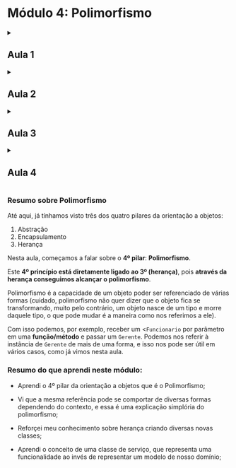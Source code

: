 # Módulo 4: Polimorfismo

<!-- Documentação AULA 1 -->

<details>
  <summary>
    <h2> Aula 1</h2>
  </summary>

  <h3> Bonificação de funcionários </h3>

Anteriormente aprendemos que é possível importar vários namespaces e classes de um _namespace_. Porém, note que, em <code>banco.php</code>, estamos fazendo várias importações diferentes de um mesmo _namespace_, como <code>ContaPoupanca</code> e <code>ContaCorrente</code> ou <code>CPF</code> e <code>Endereco</code>.

```php

use Alura\Banco\Modelo\Conta\Conta;
use Alura\Banco\Modelo\Conta\ContaPoupanca;
use Alura\Banco\Modelo\Conta\Titular;
use Alura\Banco\Modelo\CPF;
use Alura\Banco\Modelo\Endereco;

```

Quando temos várias classes de um mesmo _namespace_, o PHP nos permite agrupá-las usando chaves. O PhpStorm inclusive é capaz de fazer esse agrupamento automaticamente utilizando "Alt + Enter > Groud use statements by selected prefix".

```php

use Alura\Banco\Modelo\Conta\{Conta, ContaPoupanca, Titular};
use Alura\Banco\Modelo\CPF;
use Alura\Banco\Modelo\Endereco;

```

Repetiremos esse processo para <code>Endereco</code> e <code>CPF</code>, dessa vez fazendo o agrupamento manualmente.

```php

use Alura\Banco\Modelo\Conta\{Conta, ContaPoupanca, Titular};
use Alura\Banco\Modelo\{CPF, Endereco};

```

Quando temos muitas classes sendo importadas, pode ser mais interessante colocá-las em linhas separadas, facilitando a sua visualização. Já com duas ou três, como é o nosso caso, o agrupamento também parece adequado.

Prosseguindo com o treinamento, surgiu uma demanda de controlarmos as bonificações de cada funcionário. Ou seja, os funcionários recebem uma bonificação anual que é gerada a partir de um relatório, e o sistema apresenta para a empresa a soma de todas essas bonificações.

Começaremos implementando em <code>Funcionario</code> um novo método <code>calculaBonificacao()</code> que, pelo menos por enquanto, devolverá <code>10%</code> do <code>$salario</code>, atributo que também criaremos nessa classe.

```php

class Funcionario extends Pessoa
{
    private $cargo;
    private $salario;

    //... código omitido ...//

    public function calculaBonificacao(): float
    {
        return $this->salario * 0.1;

    }
}

```

Inicializaremos o novo atributo no construtor e criaremos um método <code>recuperaSalario()</code> que simplesmente nos retornará o valor desse atributo.

```php

class Funcionario extends Pessoa
{
    private $cargo;
    private $salario;

    public function __construct(string $nome, CPF $cpf, string $cargo, float $salario)
    {
        parent::__construct($nome, $cpf);
        $this->cargo = $cargo;
        $this->salario = $salario;
    }

    //... código omitido ...//

    public function recuperaSalario(): float
    {
        return $this->salario;
    }

    public function calculaBonificacao(): float
    {
        return $this->salario * 0.1;

    }
}

```

Agora que temos o salário e a bonificação de um funcionário, vamos implementar o sistema que faz o seu controle. Essa não será uma classe de modelo, mas sim uma classe de serviço, que executa uma funcionalidade. Portanto, criaremos a classe <code>ControladorDeBonificacoes</code> no _namespace_ "Alura\Banco\Service" ("serviço" em inglês"), e ela deverá ser armazenada em um novo diretório "Service".

```php

<?php

namespace Alura\Banco\Service;

use Alura\Banco\Modelo\Funcionario;

class ControladorDeBonificacoes
{

}

```

Essa classe conseguirá controlar as bonificações de vários funcionários. Começaremos criando um método <code>adicionaBonificacao()</code> que receberá um <code>Funcionario</code> e, a partir dele, executará o método <code>calculaBonificacao()</code> e salvará o seu valor em uma propriedade <code>$totalBonificacoes</code> inicializada com <code>0</code>.

```php

class ControladorDeBonificacoes
{
    private $totalBonificacoes = 0;

    public function adicionaBonificacao(Funcionario $funcionario)
    {
        $this->totalBonificacoes += $funcionario->calculaBonificacao();
    }

}

```

Vamos recapitular? Nossa classe <code>Funcionario</code> agora possui uma propriedade <code>$salario</code> que é inicializada no construtor e pode ser acessada por meio do getter <code>recuperaSalario()</code>. Além disso, o <code>Funcionario</code> tem uma bonificação ao final do ano que é calculada a partir do seu salário, e cujo valor foi determinado como <code>10%</code> desse salário.

Agora temos uma funcionalidade que calcula o total que a empresa gasta com bonificações a partir de cada um dos funcionários. Precisaremos, também, de um método <code>recuperaTotal()</code> que retornará o <code>$totalBonificacoes</code>.

```php

class ControladorDeBonificacoes
{
    private $totalBonificacoes = 0;

    public function adicionaBonificacao(Funcionario $funcionario)
    {
        $this->totalBonificacoes += $funcionario->calculaBonificacao();
    }

    public function recuperaTotal(): float
    {
        return $this->totalBonificacoes;
    }

}

```

Para testarmos, criaremos um arquivo <code>bonificacoes.php</code> no qual instanciaremos <code>$umFuncionario</code> com o nome "Vinicius Dias", o CPF "123.456.789-10", o cargo "Desenvolvedor" e o salário "1000". Também criaremos <code>$umaFuncionaria</code> com o nome "Patricia", o CPF "987.654.321-10", o cargo "Gerente" e o salário "3000" Não podemos nos esquecer de importar o autoloader para que nossas classes sejam encontradas.

```php

<?php

require_once 'autoload.php';

use Alura\Banco\Modelo\{CPF, Funcionario};

$umFuncionario = new Funcionario(
    'Vinicius Dias',
    new CPF('123.456.789-10'),
    'Desenvolvedor',
    1000
);

$umaFuncionaria = new Funcionario(
    'Patricia',
    new CPF('987.654.321-10'),
    'Gerente',
    3000
);

```

Em seguida, criaremos uma instância <code>$controlador</code> de <code>ControladorDeBonificacoes</code> que adicionará as bonificações de ambos os funcionários com o método <code>adicionaBonificacao()</code>. Por fim, exibiremos o total de bonificações fazendo um <code>echo</code> de <code>$controlador->recuperaTotal()</code>.

```php

require_once 'autoload.php';


use Alura\Banco\Service\ControladorDeBonificacoes;
use Alura\Banco\Modelo\{CPF, Funcionario};

$umFuncionario = new Funcionario(
    'Vinicius Dias',
    new CPF('123.456.789-10'),
    'Desenvolvedor',
    1000
);

$umaFuncionaria = new Funcionario(
    'Patricia',
    new CPF('987.654.321-10'),
    'Gerente',
    3000
);


$controlador = new ControladorDeBonificacoes();
$controlador->adicionaBonificacaoDe($umFuncionario);
$controlador->adicionaBonificacaoDe($umaFuncionaria);

echo $controlador->recuperaTotal();

```

Ao executarmos, teremos como resultado <code>400</code> - o que é correto, já que Vinicius e Patrícia recebem <code>100</code> e <code>300</code> de bonificação, respectivamente.

No próximo vídeo faremos uma breve recapitulação e discutiremos uma nova funcionalidade.

</details>

<!-- Documentação AULA 2 -->

<details>
  <summary>
    <h2> Aula 2</h2>
  </summary>

  <h3> Bonificações Diferentes</h3>

Vamos recapitular o que fizemos no vídeo anterior. Inicialmente incluímos um <code>$salario</code> na classe <code>Funcionario</code>, além de um _getter_ que recupera esse valor. No futuro, também poderemos implementar uma função que aumenta o salário do funcionário, mas isso é algo com que não nos preocuparemos por enquanto.

Temos também um cálculo de bonificação, a partir do qual criamos nossa primeira **classe de serviço**, que executam alguma ação e não representam um modelo do negócio. Aqui, focaremos no fato de que elas não representam um objeto real, mas algo que existe no sistema que estamos criando.

Na classe <code>ControladorDeBonificacoes</code>, conseguimos adicionar as bonificações de um funcionário e depois recuperar o total que foi adicionado, a última coisa que fizemos no vídeo anterior.

A partir de agora, o banco instaurou uma nova regra determinando que os gerentes passarão a ganhar uma bonificação diferente, representando <code>100%</code> do seu salário. Uma primeira solução para essa implementação seria incluirmos, no método <code>calculaBonificacao()</code>, um operador <code>if</code> que verifica se o <code>$cargo</code> do funcionário é "Gerente". Em caso positivo, a bonificação será <code>$this->salario</code>, e do contrário continuará sendo <code>10%</code>.

```php

public function calculaBonificacao(): float
{

    if ($this->cargo === 'Gerente') {
        return $this->salario;
    }
    return $this->salario * 0.1;
}

```

Feito isso, a execução de <code>bonificacoes.php</code> passará a retornar o valor <code>3100</code>, já que Vinicius recebe <code>100</code> de bonificação (<code>10%</code> de <code>1000</code>) e Patricia recebe <code>3000</code> (<code>100%</code> de <code>3000</code>).

Nosso cálculo está funcionando, mas incorremos em um problema, pois sabemos que não é adequado editarmos código existente a cada nova funcionalidade que é implementada. Além disso, agora surgiu também a necessidade de uma bonificação diferente para o Diretor. Se cada cargo está se comportando de maneira diferente, faz sentido criarmos classes específicas para eles.

No próximo vídeo começaremos a trabalhar nisso.

</details>


<!-- Documentação AULA 3 -->

<details>
  <summary>
    <h2> Aula 3</h2>
  </summary>

  <h3> Implementando Classes Filhas </h3>

No momento temos uma bonificação geral da empresa, uma específica para o Gerente, e precisamos implementar outra para o Diretor. Porém, sabemos que adicionar várias sequências de <code>if</code> no código é um sinal da necessidade de criarmos novas classes/hierarquias. A ideia, portanto, é termos classes específicas para cada um dos cargos da empresa.

Antes disso, criaremos no diretório "Modelo" uma nova pasta "Funcionario" na qual armazenaremos esses cargos de modo a mantê-los organizados. Moveremos o arquivo <code>Funcionario.php</code> para essa pasta, o que tornará necessário modificarmos o seu namespace para <code>Alura\Banco\Modelo\Funcionario</code>. Além disso, também precisaremos importar as classes <code>Pessoa</code> e <code>CPF</code>.

```php

namespace Alura\Banco\Modelo\Funcionario;

use Alura\Banco\Modelo\CPF;
use Alura\Banco\Modelo\Pessoa;

class Funcionario extends Pessoa
{
    private $cargo;
    private $salario;

    public function __construct(string $nome, CPF $cpf, string $cargo, float $salario)
    {
        parent::__construct($nome, $cpf);
        $this->cargo = $cargo;
        $this->salario = $salario;
    }
//...

```

Feito isso, criaremos uma nova classe <code>Gerente</code> que herdará de <code>Funcionario</code> com <code>extends</code> e implementará m método <code>calculabonificacao()</code> que simplesmente retornará a chamada de <code>$this->recuperaSalario()</code>, já que a sua bonificação é um salário completo.

```php

namespace Alura\Banco\Modelo\Funcionario;

class Gerente extends Funcionario
{
    public function calculaBonificacao(): float
    {
        return $this->recuperaSalario();
    }
}

```

Repare que, como não temos acesso direto ao atributo <code>$salario</code>, usamos o __getter__ <code>recuperaSalario()</code> para obter o seu valor. Prosseguiremos para a criação da classe <code>Diretor</code>, que terá as mesmas características da anterior, com a diferença de que sua bonificação será o dobro do salário - ou seja, a multiplicação de <code>this->recuperaSalario()</code> por <code>2</code>.

```php

namespace Alura\Banco\Modelo\Funcionario;

class Diretor extends Funcionario
{
    public function calculaBonificacao(): float
    {
        return $this->recuperaSalario() * 2;
    }
}

```

Com isso o <code>if</code> no cálculo da bonificação do <code>Funcionario</code> deixará de ser necessário, já que a sua bonificação será sempre de <code>10%</code>.

```php

public function calculaBonificacao(): float
{
    return $this->salario * 0.1;
}

```

Tanto <code>Gerente</code> quanto <code>Diretor</code> sobrescrevem o método <code>calculaBonificacao()</code> à sua maneira, resultando em suas bonificações diferenciadas. Aproveitaremos esse momento para começar também a implementação de um sistema interno do banco, no qual o <code>Diretor</code> possui um método <code>podeAutenticar()</code> que recebe uma __string__ <code>$senha</code> e retorna um booleano.

Caso a <code>$senha</code> correta seja informada - nesse caso <code>1234</code> -, retornaremos verdadeiro, autorizando a autenticação. Do contrário, essa autenticação não será feita.

```php

class Diretor extends Funcionario
{
    public function calculaBonificacao(): float
    {
        return $this->recuperaSalario() * 2;
    }

    public function podeAutenticar(string $senha): bool
    {
        return $senha === '1234';
    }
}

```

No futuro trabalharemos mais a fundo nessa ideia de autenticação. No momento temos uma classe base <code>Funcionario</code>, totalmente funcional, que possui a sua bonificação. As classes <code>Gerente</code> e <code>Diretor</code> também possuem essa funcionalidade, mas o cálculo é feito de outra forma - ou seja, a sua implementação sobrescreve a original. Além disso, o <code>Diretor</code> possui uma nova funcionalidade, que é a autenticação.

Esse é um conceito importante da herança: uma classe que estende outra não precisa ter somente os métodos da classe base/mãe, podendo ter os seus próprios.

Antes de realizarmos nossos testes, não podemos nos esquecer de corrigir a importação de <code>Funcionario</code> no <code>ControladorDeBonificacoes</code>.

```php

namespace Alura\Banco\Service;


use Alura\Banco\Modelo\Funcionario\Funcionario;

class ControladorDeBonificacoes
{
    private $totalBonificacoes = 0;

    public function adicionaBonificacaoDe(Funcionario $funcionario)
    {
        $this->totalBonificacoes += $funcionario->calculaBonificacao();
    }

    public function recuperaTotal(): float
    {
        return $this->totalBonificacoes;
    }

}

```

Em <code>bonificacoes.php</code>, passaremos a criar uma instância de <code>Funcionario</code> e outra de <code>Gerente</code>, fazendo também as importações necessárias.

```php

require_once 'autoload.php';

use Alura\Banco\Modelo\Funcionario\{Funcionario, Gerente};
use Alura\Banco\Service\ControladorDeBonificacoes;
use Alura\Banco\Modelo\CPF;

$umFuncionario = new Funcionario(
    'Vinicius Dias',
    new CPF('123.456.789-10'),
    'Desenvolvedor',
    1000
);

$umaFuncionaria = new Gerente(
    'Patricia',
    new CPF('987.654.321-10'),
    'Gerente',
    3000
);


$controlador = new ControladorDeBonificacoes();
$controlador->adicionaBonificacaoDe($umFuncionario);
$controlador->adicionaBonificacaoDe($umaFuncionaria);

echo $controlador->recuperaTotal();

```

Executando o código dessa forma, teremos como retorno <code>3100</code>, o mesmo valor que recebíamos anteriormente. Prosseguiremos criando também uma instância de <code>Diretor</code> chamada <code>$umDiretor</code>, e que receberá como parâmetros o nome **"Ana Paula"**, o <code>CPF</code> **"123.951.789-11"**, o cargo **"Diretor"** e o salário <co>5000</code>. Como nossas classes agora são cargos da empresa, já podemos pensar na possibilidade de removermos o atributo <code>$cargo</code>.

```php

require_once 'autoload.php';

use Alura\Banco\Modelo\Funcionario\{Diretor, Funcionario, Gerente};
use Alura\Banco\Service\ControladorDeBonificacoes;
use Alura\Banco\Modelo\CPF;

$umFuncionario = new Funcionario(
    'Vinicius Dias',
    new CPF('123.456.789-10'),
    'Desenvolvedor',
    1000
);

$umaFuncionaria = new Gerente(
    'Patricia',
    new CPF('987.654.321-10'),
    'Gerente',
    3000
);

$umDiretor = new Diretor(
    'Ana Paula', new CPF('123.951.789-11'),
    'Diretor', 5000
);

$controlador = new ControladorDeBonificacoes();
$controlador->adicionaBonificacaoDe($umFuncionario);
$controlador->adicionaBonificacaoDe($umaFuncionaria);
$controlador->adicionaBonificacaoDe($umDiretor);

echo $controlador->recuperaTotal();

```

Executando esse código, teremos como retorno <code>13100</code>, que é a soma correta das bonificações desses funcionários. Agora, se quisermos criar um novo cargo, faremos isso com uma nova classe. Por exemplo, criaremos uma classe <code>Desenvolvedor</code> que estende de <code>Funcionario</code> e cuja bonificação será <code>5%</code> do seu salário.

```php

namespace Alura\Banco\Modelo\Funcionario;


class Desenvolvedor extends Funcionario
{
    public function calculaBonificacao(): float
    {
        return $this->recuperaSalario() * 0.05;
    }
}

```

Voltaremos então ao arquivo <code>bonificacoes.php</code>, onde passaremos a importar a nova classe a instanciá-la em <code>$umFuncionario</code>.

```php

use Alura\Banco\Modelo\Funcionario\{Diretor, Funcionario, Gerente, Desenvolvedor};
use Alura\Banco\Service\ControladorDeBonificacoes;
use Alura\Banco\Modelo\CPF;

$umFuncionario = new Desenvolvedor(
    'Vinicius Dias',
    new CPF('123.456.789-10'),
    'Desenvolvedor',
    1000
);
//...

```

Note que agora deixou de fazer sentido instanciarmos um <code>Funcionario</code> diretamente, já que nosso banco - e na verdade nenhuma empresa - contrata um funcionário sem atribuição. Pensando nisso, como visto no capítulo anterior, passaremos a chamar essa classe de abstrata.

```php

abstract class Funcionario extends Pessoa
{
    private $cargo;
    private $salario;

    public function __construct(string $nome, CPF $cpf, string $cargo, float $salario)
    {
        parent::__construct($nome, $cpf);
        $this->cargo = $cargo;
        $this->salario = $salario;
    }
//...

```

Agora receberemos um erro se tentarmos instanciar um novo funcionário, já que não é possível instanciar uma classe abstrata. Outro ponto a ser ajustado é que as classes filhas <code>Diretor</code>, <code>Gerente</code> e <code>Desenvolvedor</code> funcionam normalmente mesmo que não tenham um método <code>calculaBonificacao()</code>, passando a receber aquela definida em <code>Funcionario</code>, já que, sem a presença da sobrescrita do método, o da __class base__ passa a ser válido.

Nesse caso trabalharemos com a classe <code>Desenvolvedor</code>, da qual removeremos o método <code>calculaBonificacao()</code>. Sabemos que um desenvolvedor pode subir de nível, passando por Junior, Pleno e Sênior. Portanto, criaremos um método <code>sobeDeNivel()</code> que será responsável pelo seu aumento de salário.

```php

class Desenvolvedor extends Funcionario
{
    public function sobeDeNivel()
    {

    }
}

```

Antes de fazermos essa implementação, criaremos em <code>Funcionario</code> um método <code>recebeAumento()</code> que recebe como parâmetro um <code>float $valorAumento</code>. Caso esse valor seja menor do que zero, retornaremos a mensagem "Aumento deve ser positivo" e encerraremos a execução. Do contrário, incrementaremos o atributo <code>$salario</code> da instância com o <code>$valorAumento</code>.

```php

public function recebeAumento(float $valorAumento): void
{
    if ($valorAumento < 0) {
        echo "Aumento deve ser positivo";
        return;
    }

    $this->salario += $valorAumento;
}

```

Quando um <code>Desenvolvedor</code> subir de nível, executaremos o método <code>recebeAumento()</code> passando como parâmetro a multiplicação do seu salário por <code>0.75</code>.

```php

class Desenvolvedor extends Funcionario
{
    public function sobeDeNivel()
    {
        $this->recebeAumento($this->recuperaSalario() * 0.75);
    }
}

```

Repare que não somente o nosso <code>Diretor</code> pôde ter funcionalidades novas, como também o <code>Desenvolvedor</code>. Para testarmos, no arquivo <code>bonificacoes.php</code>, depois de instanciarmos o <code>Desenvolvedor</code> em <code>$umFuncionario</code>, executaremos a chamada de <code>$umFuncionario->sobeDeNivel()</code>.

```php

$umFuncionario = new Desenvolvedor(
    'Vinicius Dias',
    new CPF('123.456.789-10'),
    'Desenvolvedor',
    1000
);

$umFuncionario->sobeDeNivel();

```

Se executarmos esse arquivo, a bonificação será maior: **13175**

Vamos recapitular? Tínhamos regras muito complexas no cálculo da bonificação dos nossos funcionários, nos obrigando a editar uma funcionalidade já existente toda vez que criássemos um novo cargo - algo que sabemos não ser ideal. Pensando nisso, criamos classes específicas para cada atribuição - <code>Diretor</code>, <code>Gerente</code> e <code>Desenvolvedor</code>, cada uma com sua bonificação específica (ou a bonificação padrão de um <code>Funcionario</code>) ou contendo funcionalidades extras.

Feitas essas alterações, a criação de um <code>Funcionario</code> deixou de fazer sentido, portanto a tornamos abstrata. A partir de agora, podemos criar novos cargos a partir de novas classes.

Porém, ainda existe um detalhe a ser resolvido. O método <code>adicionaBonificacaoDe()</code> ainda recebe um <code>Funcionario</code>, mas estamos passando um objeto do tipo <code>Desenvolvedor</code>, <code>Gerente</code> ou <code>Diretor</code>. Conversaremos melhor sobre isso no próximo vídeo.

</details>


<!-- Documentação AULA 4 -->

<details>
  <summary>
    <h2> Aula 4 </h2>
  </summary>

  <h3> Polimorfismo </h3>

Nos capítulos anteriores nós conhecemos três dos quatro pilares da programação orientada a objetos: **herança**, **abstração** e **encapsulamento**. Agora introduziremos o quarto e último pilar, um conceito complexo e que provavelmente não ficará completamente explícito nesse momento.

Note que no arquivo <code>bonificacoes.php</code> estamos trabalhando com referências de três tipos diferentes, no caso <code>Desenvolvedor</code>, <code>Gerente</code> e <code>Diretor</code>. Todas elas são passadas para o método <cpde>dicionaBonificacaoDe()</code>, que teoricamente recebe uma referência do tipo <code>Funcionario</code>. Entretanto, nenhuma execução do nosso código quebrou.

Vamos refletir sobre isso. Uma referência de <code>Desenvolvedor</code> consegue se passar por uma referência de <code>Funcionario</code>? Na verdade sim, pois um <code>Desenvolvedor</code> estende de <code>Funcionario</code>, possuindo todas as características dessa classe. O mesmo vale para o <code>Gerente</code> e o <code>Diretor</code>. Sendo assim, quando uma referência chega ao método <code>adicionaBonificacao()</code>, o importante é que seu tipo equivala a um <code>Funcionario</code>, independentemente do fato dessa referência ser mais específica.

Esse conceito fica um pouco mais nebuloso no PHP, pois ainda não conseguimos definir o tipo de uma variável. Sendo assim, vamos ilustrar.

<img src="https://caelum-online-public.s3.amazonaws.com/1538-php-oo-parte-2/Transcricao/ilustra.png" alt="Ilustração " />

Temos aqui a definição de uma variável <code>$umFuncionario</code> que faz referência a um <code>Gerente</code>. Em seguida, chamamos o método <code>adicionaBonificacoes()</code> passando esse <code>$umFuncionario</code>. Na implementação do método, ele recebe a variável <code>$funcionario</code>, que é uma referência de <code>Funcionario</code>.

A variável <code>$funcionario</code> que é passada para o método é, na verdade, uma referência de <code>Funcionario</code>, independentemente de qual seja o objeto instanciado. Da mesma forma, se instanciarmos <code>$umFuncionario</code> como <code>Diretor</code>, a referência recebida em <code>adicionaBonificacao()</code> continuará sendo do tipo <code>Funcionario</code>.

O método em si não se importa com qual o tipo do objeto, desde que ele seja um <code>Funcionario</code>. Esse é o conceito de **polimorfismo**, que estipula que uma referência pode ter vários tipos e se comportar de formas diferentes, mas existindo semelhanças o suficiente de modo a atender a alguns requisitos.

No nosso caso, tanto faz termos um <code>Gerente</code>, <code>Diretor</code> ou <code>Desenvolvedor</code>, desde o método <code>adicionaBonificacao()</code> seja capaz de calcular a sua bonificação, por meio da chamada de <code>calculaBonificacao()</code> e obstante a forma que o objeto faça isso.

Note que uma mesma referência pode ter comportamentos diferentes em situações diferentes. Por exemplo, em <code>bonificacoes.php</code>, o nosso <code>$umFuncionario</code> consegue se comportar como <code>Desenvolvedor</code>, chamando o método <code>sobeDeNivel()</code>, ou como um <code>Funcionario</code> genérico ao ser capaz de ser passado como parâmetro para <code>adicionaBonificacao()</code>.

O **polimorfismo é um conceito bastante complexo**, __principalmente em questões teóricas__, mas é muito utilizado durante o desenvolvimento. Na prática, podemos simplesmente pensar que se um <code>Desenvolvedor</code> é um <code>Funcionario</code>, faz sentido sermos capazes de utilizá-lo em métodos que precisam de um.

Agora que conhecemos os quatro pilares da orientação a objetos, vamos revisitar alguns conceitos importantes e pensar no que pode ser feito quando nos deparamos com a necessidade de uma herança mais complexa.

</details>

### Resumo sobre Polimorfismo

Até aqui, já tínhamos visto três dos quatro pilares da orientação a objetos:

1. Abstração
2. Encapsulamento
3. Herança

Nesta aula, começamos a falar sobre o __4º pilar__: **Polimorfismo**.

Este __4º princípio está diretamente ligado ao 3º (herança)__, pois __através da herança conseguimos alcançar o polimorfismo__.

Polimorfismo é a capacidade de um objeto poder ser referenciado de várias formas (cuidado, polimorfismo não quer dizer que o objeto fica se transformando, muito pelo contrário, um objeto nasce de um tipo e morre daquele tipo, o que pode mudar é a maneira como nos referimos a ele).

Com isso podemos, por exemplo, receber um <<code>Funcionario</code> por parâmetro em uma __função/método__ e passar um <code>Gerente</code>. Podemos nos referir à instância de <code>Gerente</code> de mais de uma forma, e isso nos pode ser útil em vários casos, como já vimos nesta aula.

### Resumo do que aprendi neste módulo:

- Aprendi o 4º pilar da orientação a objetos que é o Polimorfismo;

- Vi que a mesma referência pode se comportar de diversas formas dependendo do contexto, e essa é uma explicação simplória do polimorfismo;

- Reforçei meu conhecimento sobre herança criando diversas novas classes;

- Aprendi o conceito de uma classe de serviço, que representa uma funcionalidade ao invés de representar um modelo de nosso domínio;
